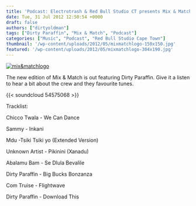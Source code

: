 ```yaml
---
title: 'Podcast: Electrotrash & Red Bull Studio CT presents Mix & Match 03 Dirty Paraffin'
date: Tue, 31 Jul 2012 12:50:54 +0000
draft: false
authors: ["dirtyoldman"]
tags: ["Dirty Paraffin", "Mix & Match", "Podcast"]
categories: ["Music", "Podcast", "Red Bull Studio Cape Town"]
thumbnail: '/wp-content/uploads/2012/05/mixmatchlogo-150x150.jpg'
featured: '/wp-content/uploads/2012/05/mixmatchlogo-304x190.jpg'
---
```


[![](/wp-content/uploads/2012/05/mixmatchlogo-e1336390315145.jpg "mix&matchlogo")](/2012/05/08/podcast-red-bull-studios-ct-electrotrash-presents-mix-match-01-7ft-soundsystem/mixmatchlogo/)

The new edition of Mix & Match is out featuring Dirty Paraffin. Give it a listen to hear a bit about the crew and they favourite tunes.

{{< soundcloud 54575068 >}}

Tracklist:

Chicco Twala - We Can Dance

Sammy - Inkani

Mdu -Tsiki Tsiki yo (Extended Version)

Unknown Artist - Pikinini (Xanadu)

Abalamu Bam - Se Dlula Bevalile

Dirty Paraffin - Big Bucks Bonzanza

Com Truise - Flightwave

Dirty Paraffin - Download This

